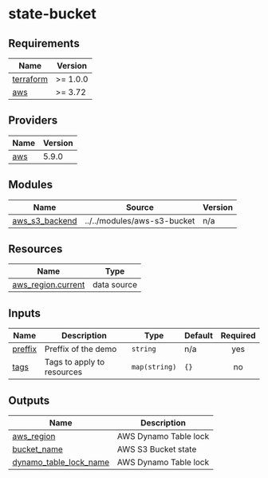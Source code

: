 # state-bucket

<!-- BEGINNING OF PRE-COMMIT-TERRAFORM DOCS HOOK -->
## Requirements

| Name | Version |
|------|---------|
| <a name="requirement_terraform"></a> [terraform](#requirement\_terraform) | >= 1.0.0 |
| <a name="requirement_aws"></a> [aws](#requirement\_aws) | >= 3.72 |

## Providers

| Name | Version |
|------|---------|
| <a name="provider_aws"></a> [aws](#provider\_aws) | 5.9.0 |

## Modules

| Name | Source | Version |
|------|--------|---------|
| <a name="module_aws_s3_backend"></a> [aws\_s3\_backend](#module\_aws\_s3\_backend) | ../../modules/aws-s3-bucket | n/a |

## Resources

| Name | Type |
|------|------|
| [aws_region.current](https://registry.terraform.io/providers/hashicorp/aws/latest/docs/data-sources/region) | data source |

## Inputs

| Name | Description | Type | Default | Required |
|------|-------------|------|---------|:--------:|
| <a name="input_preffix"></a> [preffix](#input\_preffix) | Preffix of the demo | `string` | n/a | yes |
| <a name="input_tags"></a> [tags](#input\_tags) | Tags to apply to resources | `map(string)` | `{}` | no |

## Outputs

| Name | Description |
|------|-------------|
| <a name="output_aws_region"></a> [aws\_region](#output\_aws\_region) | AWS Dynamo Table lock |
| <a name="output_bucket_name"></a> [bucket\_name](#output\_bucket\_name) | AWS S3 Bucket state |
| <a name="output_dynamo_table_lock_name"></a> [dynamo\_table\_lock\_name](#output\_dynamo\_table\_lock\_name) | AWS Dynamo Table lock |
<!-- END OF PRE-COMMIT-TERRAFORM DOCS HOOK -->
